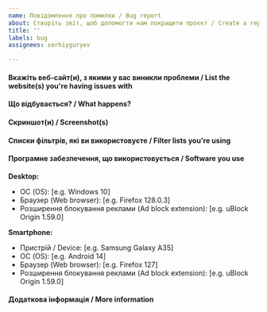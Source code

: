 ```yaml
---
name: Повідомлення про помилки / Bug report
about: Створіть звіт, щоб допомогти нам покращити проєкт / Create a report to help us improve the project
title: ''
labels: bug
assignees: serhiyguryev

---
```


<!--

Перш, ніж створювати звіт:

1) Переконайтеся у відсутності проблем або конфліктів з іншими розширеннями веб-браузера.
2) Переконайтеся, що ви використовуєте лише одне розширення для блокування реклами (фільтрації контенту).
3) Вимкніть NoScript, Ghostery, Disconnect, HTTPS Everywhere, Privacy Badger, AntiBanner, VPN розширення і повторно протестуйте (перевірте) роботу веб-сайту, з яким виникли проблеми.
-->
<!--

Before creating a report:

1) Make sure there are no problems or conflicts with other browser extensions.
2) Make sure you use only one ad blocking (content filtering) extension.
3) Disable NoScript, Ghostery, Disconnect, HTTPS Everywhere, Privacy Badger, AntiBanner, VPN extensions and retest (check) the website with which you have problems.
-->

#### Вкажіть веб-сайт(и), з якими у вас виникли проблеми / List the website(s) you're having issues with

<!-- Вкажіть URL-адресу веб-сайту (ОБОВ'ЯЗКОВО) -->
<!-- Будь ласка, вставляйте URL-адресу сайту в кодовий тег (ОБОВ'ЯЗКОВО) -->
<!-- Попередьте, якщо мова йде про сайт з NSFW контентом -->

<!-- Website URL is MANDATORY -->
<!-- Wrap the website URL in a code tag please (MANDATORY) -->
<!-- Warn if it is a website with NSFW content -->

#### Що відбувається? / What happens?

<!-- Опишіть проблеми, які виникають при відвідуванні сайту та вкажіть кроки відтворення цих проблем -->

<!-- Describe the problems that you encounter when visiting the site and indicate the steps to reproduce these problems -->

#### Скриншот(и) / Screenshot(s)

<!-- Скриншот(и) для візуального опису проблем -->
<!-- Розміщуйте посилання замість вбудованих зображень для скриншотів, що містять матеріали для дорослих -->

<!-- Screenshot(s) to visually describe the issues -->
<!-- Post links instead of inline images for screenshots containing adult material -->

#### Списки фільтрів, які ви використовуєте / Filter lists you're using

<!-- Які списки блокувань ви використовуєте? -->
<!-- наприклад, ABP filters, EasyList, EasyPrivacy, Fanboy's Annoyance List тощо -->

<!-- Which adblock lists are you're using? -->
<!-- e.g. ABP filters, EasyList, EasyPrivacy, Fanboy's Annoyance List, etc. -->

#### Програмне забезпечення, що використовується / Software you use

**Desktop:**

- ОС (OS): [e.g. Windows 10]
- Браузер (Web browser): [e.g. Firefox 128.0.3]
- Розширення блокування реклами (Ad block extension): [e.g. uBlock Origin 1.59.0]

**Smartphone:**

- Пристрій / Device: [e.g. Samsung Galaxy A35]
- ОС (OS): [e.g. Android 14]
- Браузер (Web browser): [e.g. Firefox 127]
- Розширення блокування реклами (Ad block extension): [e.g. uBlock Origin 1.59.0]

#### Додаткова інформація / More information

<!-- Додайте тут будь-що інше, що може бути корисним для оперативного усунення проблеми -->

<!-- Add anything else here that may be helpful in resolving the issue quickly -->
